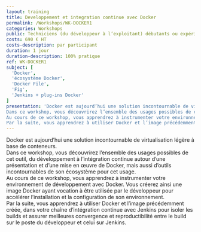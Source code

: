 ```yaml
---
layout: training
title: Developpement et integration continue avec Docker
permalink: /Workshops/WK-DOCKER1
categories: Workshops
public: Techniciens (du développeur à l’exploitant) débutants ou expérimentés
costs: 690 € HT
costs-description: par participant
duration: 1 jour
duration-description: 100% pratique
ref: WK-DOCKER1
subject: [
  'Docker',
  'écosystème Docker',
  'Docker File',
  'Fig',
  'Jenkins + plug-ins Docker'
]
presentation: 'Docker est aujourd’hui une solution incontournable de virtualisation légère à base de conteneurs.
Dans ce workshop, vous découvrirez l’ensemble des usages possibles de cet outil, du développement à l’intégration continue autour d’une présentation et d’une mise en œuvre de Docker, mais aussi d’outils incontournables de son écosystème pour cet usage.
Au cours de ce workshop, vous apprendrez à instrumenter votre environnement de développement avec Docker. Vous créerez ainsi une image Docker ayant vocation à être utilisée par le développeur pour accélérer l’installation et la configuration de son environnement.
Par la suite, vous apprendrez à utiliser Docker et l’image précédemment créée, dans votre chaîne d’intégration continue avec Jenkins pour isoler les builds et assurer meilleures convergence et reproductibilité entre le build sur le poste du développeur et celui sur Jenkins.'
---
```


Docker est aujourd’hui une solution incontournable de virtualisation légère à base de conteneurs.  
Dans ce workshop, vous découvrirez l’ensemble des usages possibles de cet outil, du développement à l’intégration continue autour d’une présentation et d’une mise en œuvre de Docker, mais aussi d’outils incontournables de son écosystème pour cet usage.  
Au cours de ce workshop, vous apprendrez à instrumenter votre environnement de développement avec Docker. Vous créerez ainsi une image Docker ayant vocation à être utilisée par le développeur pour accélérer l’installation et la configuration de son environnement.  
Par la suite, vous apprendrez à utiliser Docker et l’image précédemment créée, dans votre chaîne d’intégration continue avec Jenkins pour isoler les builds et assurer meilleures convergence et reproductibilité entre le build sur le poste du développeur et celui sur Jenkins.  
